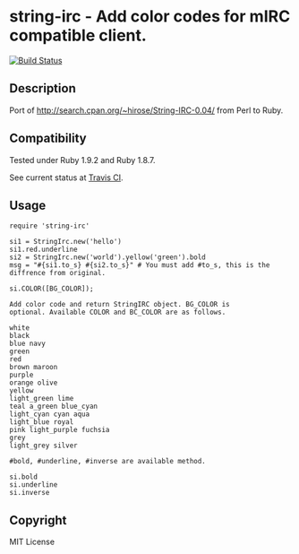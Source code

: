 # string-irc - Add color codes for mIRC compatible client.

[![Build Status](https://secure.travis-ci.org/banyan/string-irc.png)](http://travis-ci.org/banyan/string-irc)

Description
---

Port of http://search.cpan.org/~hirose/String-IRC-0.04/ from Perl to Ruby.

Compatibility
---

Tested under Ruby 1.9.2 and Ruby 1.8.7.

See current status at [Travis CI](http://travis-ci.org/banyan/string-irc).

Usage
---

    require 'string-irc'

    si1 = StringIrc.new('hello')
    si1.red.underline
    si2 = StringIrc.new('world').yellow('green').bold
    msg = "#{si1.to_s} #{si2.to_s}" # You must add #to_s, this is the diffrence from original.

    si.COLOR([BG_COLOR]);

    Add color code and return StringIRC object. BG_COLOR is
    optional. Available COLOR and BC_COLOR are as follows.

    white
    black
    blue navy
    green
    red
    brown maroon
    purple
    orange olive
    yellow
    light_green lime
    teal a_green blue_cyan
    light_cyan cyan aqua
    light_blue royal
    pink light_purple fuchsia
    grey
    light_grey silver

    #bold, #underline, #inverse are available method.

    si.bold
    si.underline
    si.inverse

Copyright
---

MIT License
